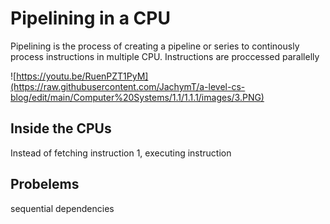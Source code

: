 # Pipelining in a CPU

Pipelining is the process of creating a pipeline or series to continously process instructions in multiple CPU. Instructions are proccessed parallelly

![https://youtu.be/RuenPZT1PyM](https://raw.githubusercontent.com/JachymT/a-level-cs-blog/edit/main/Computer%20Systems/1.1/1.1.1/images/3.PNG)

## Inside the CPUs 
Instead of fetching instruction 1, executing instruction



## Probelems
sequential dependencies
